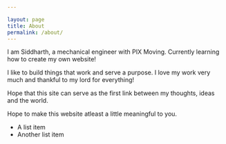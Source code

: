 ```yaml
---

layout: page
title: About
permalink: /about/
---
```


I am Siddharth, a mechanical engineer with PIX Moving. Currently learning how to create my own website! 

I like to build things that work and serve a purpose. I love my work very much and thankful to my lord for everything! 

Hope that this site can serve as the first link between my thoughts, ideas and the world.

Hope to make this website atleast a little meaningful to you.


* A list item
* Another list item
